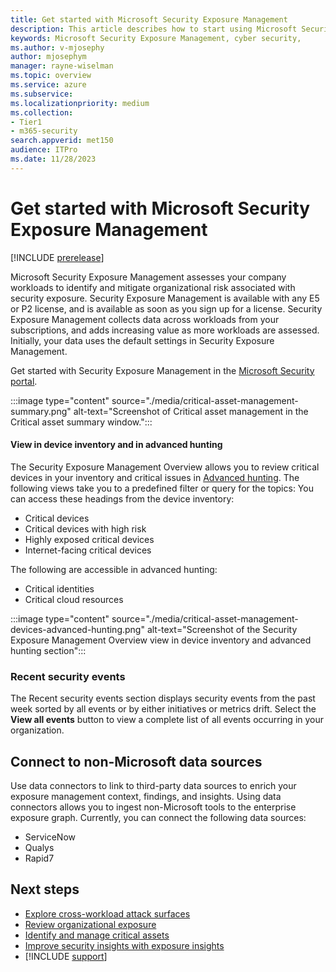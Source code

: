 ```yaml
---
title: Get started with Microsoft Security Exposure Management
description: This article describes how to start using Microsoft Security Exposure Management.
keywords: Microsoft Security Exposure Management, cyber security,
ms.author: v-mjosephy
author: mjosephym
manager: rayne-wiselman
ms.topic: overview
ms.service: azure
ms.subservice:
ms.localizationpriority: medium
ms.collection: 
- Tier1
- m365-security
search.appverid: met150
audience: ITPro
ms.date: 11/28/2023
---
```


# Get started with Microsoft Security Exposure Management

[!INCLUDE [prerelease](../includes//prerelease.md)]

Microsoft Security Exposure Management assesses your company workloads to identify and mitigate organizational risk associated with security exposure. Security Exposure Management is available with any E5 or P2 license, and is available as soon as you sign up for a license. Security Exposure Management collects data across workloads from your subscriptions, and adds increasing value as more workloads are assessed. Initially, your data uses the default settings in Security Exposure Management.

Get started with Security Exposure Management in the [Microsoft Security portal](https://security.microsoft.com).





<!-- should this be removed here?  
Microsoft Exposure Management includes the following features:

- **Overview (dashboard):** The exposure management overview page:
  - Summarizes the exposure management workflows
  - Lists the most exposed metrics
  - Displays recent security events
  - Allows easy navigation for drill-down to features such as key initiatives and critical asset management.
  - Provides **asset criticality management**. Critical asset management allows users to manage the criticality level of assets, that Microsoft predefined as assets of interests. It also creates custom classification rules to detect critical assets. 
- **Attack surface** This allows users to explore, investigate, and remediate the attack paths identified, visually and by attack path.
- **Exposure Insights**
  - **Initiatives:** Initiatives or the Initiative catalog provides a full list of all initiatives and their details.
  - **Security Metrics:** Metrics or the Metrics catalog provides a full list of all metrics and their details, for all initiatives.
  - **Security Recommendations:** Recommendations or the Recommendation catalog provides a full list of all recommendations and their details, in relation to the relevant metrics and initiatives.
  - **Security Events:** Lists all events, with a historical view, across the entire platform.
- **Microsoft Secure Score**: Measures an organization's security posture, with a higher number indicating more recommended actions taken.
## Navigate Security Exposure Management

The navigation includes these items:

- **Overview (dashboard):** The dashboard summarizes exposure management workflows, lists the most exposed metrics, and displays recent security events. It also allows easy drill-down to features like key initiatives and critical asset management.
- **Asset criticality management:** Critical asset management allows users to manage the criticality level of assets, that Microsoft predefined as assets of interests. It also creates custom classification rules to detect critical assets.
- **Attack surface**: **Exposure maps** and **Attack paths** allow users to explore and investigate the identified attack paths, including in a visual way.
- **Exposure insights:** Exposure insights provide posture oversight to help you prioritize where to focus and surface threats.
  - **Initiatives:** Initiatives or the Initiative catalog provides a full list of all initiatives and their details.
  - **Security metrics:** Metrics or the Metrics catalog provides a full list of all metrics and their details, for all initiatives.
  - **Security recommendations:** Recommendations or the Recommendation catalog provides a full list of all recommendations and their details, in relation to the relevant metrics and initiatives.
  - **Security events:** Provides a chronological view of all drift events across the entire platform.
- **Microsoft Secure score:** Measures an organization's security posture, with a higher number indicating more recommended actions taken.
- **Data connectors:** Provides a means to connect non-Microsoft data sources.

:::image type="content" source="./media/exposure-management-overview.png" alt-text="Screenshot of the security exposure management overview page.":::

## Navigate the overview dashboard

The Security Exposure Management dashboard allows you to consider your security concerns in a focused way and provides a means to drill down into:

- [Asset overview](#asset-overview)
- [Key initiatives](#key-initiatives)
- [Top or most exposed metrics](#top-metrics)
- [Critical asset summary](#critical-asset-summary)
- [Critical asset management](#critical-asset-management)
- [View in device inventory and in advanced hunting](#view-in-device-inventory-and-in-advanced-hunting)
- [Recent security events](#recent-security-events)

### Asset overview

With assets overview, you can quickly see your organization's exposed assets. The overview includes all your onboarded devices, those discovered devices not yet onboarded, internet facing devices, and cloud resources. Knowing what is exposed allows you to address any asset exposure risks.

### Key initiatives

Key initiatives are made up of initiatives that are marked as favorites in [Initiatives](initiatives.md), and any newly added recommended initiatives. Select an individual key initiative to see the initiative summary or open its page. You can also navigate to all initiatives from this section.

:::image type="content" source="./media/key-initiatives.png" alt-text="Screenshot of Security Exposure Management Overview key initiatives section":::

:::image type="content" source="./media/key-initiatives-example_summary.png" alt-text="Screenshot of an Overview key initiatives summary window.":::

### Top metrics

The top metrics section identifies the security metrics with the most significant exposure. It shows you the current exposure value, 14 day change trend, and associated recommendations. Drilling down into an individual security metric takes you to its metric page. You can also access all metrics from this section.

### Critical asset summary

The critical asset summary shows you how many critical assets you have and how many have attack paths that put them at risk. It allows you to drill down further to:

- Manage critical assets
- View critical devices in the inventory
- View critical assets from an advanced hunting view

#### Critical asset management

You can access the [Critical asset management](critical-asset-management.md) section from the Critical asset summary. It allows users to manage the criticality level of predefined asset of interests identified by Microsoft and create custom classification rules to detect critical assets. You can also access Critical asset management from **Settings > Microsoft XDR > Rules > Critical asset management** <!-- i put in rules for clarity but it shouldnt really be bolded. -->

:::image type="content" source="./media/critical-asset-management-summary.png" alt-text="Screenshot of Critical asset management in the Critical asset summary window.":::

#### View in device inventory and in advanced hunting

The Security Exposure Management Overview allows you to review critical devices in your inventory and critical issues in [Advanced hunting](/microsoft-365/security/defender/advanced-hunting-overview.md). The following views take you to a predefined filter or query for the topics: 
You can access these headings from the device inventory:

- Critical devices
- Critical devices with high risk
- Highly exposed critical devices
- Internet-facing critical devices

The following are accessible in advanced hunting:

- Critical identities
- Critical cloud resources  

:::image type="content" source="./media/critical-asset-management-devices-advanced-hunting.png" alt-text="Screenshot of the Security Exposure Management Overview view in device inventory and advanced hunting section":::

### Recent security events

The Recent security events section displays security events from the past week  sorted by all events or by either initiatives or metrics drift. Select the **View all events** button to view a complete list of all events occurring in your organization.

## Connect to non-Microsoft data sources

Use data connectors to link to third-party data sources to enrich your exposure management context, findings, and insights. Using data connectors allows you to ingest non-Microsoft tools to the enterprise exposure graph. Currently, you can connect the following data sources:

- ServiceNow
- Qualys
- Rapid7
<!--
[Data connectors](https://security.microsoft.com/exposure-data-connectors) can be found in the  [Microsoft Defender portal](https://security.microsoft.com).

Select **Connect** to enter the connection information needed. Each vendor could have different connection requirements. For instance, Rapid7 requires an API key and Endpoint information. Once the data source is connected, you can select **Status** to review its status.
-->
## Next steps

- [Explore cross-workload attack surfaces](attack-surface-management-overview.md)
- [Review organizational exposure](review-organizational-exposure.md)
- [Identify and manage critical assets](critical-asset-management.md)
- [Improve security insights with exposure insights](exposure-insights-overview.md)
- [!INCLUDE [support](../includes//support.md)]
